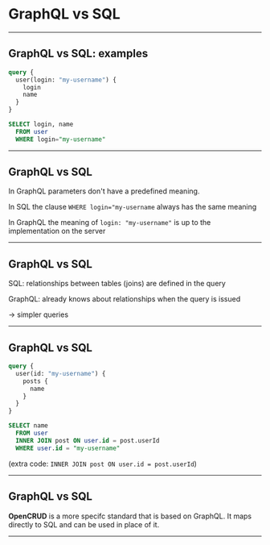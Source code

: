 # GraphQL vs SQL

---

## GraphQL vs SQL: examples

```graphql
query {
  user(login: "my-username") {
    login
    name
  }
}
```

```sql
SELECT login, name
  FROM user
  WHERE login="my-username"
```

---

## GraphQL vs SQL

In GraphQL parameters don't have a predefined meaning.

In SQL the clause `WHERE login="my-username` always has the same meaning

In GraphQL the meaning of `login: "my-username"` is up to the implementation on the server

---

## GraphQL vs SQL

SQL: relationships between tables (joins) are defined in the query

GraphQL: already knows about relationships when the query is issued

-> simpler queries

---

## GraphQL vs SQL

```graphql
query {
  user(id: "my-username") {
    posts {
      name
    }
  }
}
```

```sql
SELECT name
  FROM user
  INNER JOIN post ON user.id = post.userId
  WHERE user.id = "my-username"
```

(extra code: `INNER JOIN post ON user.id = post.userId`)

---

## GraphQL vs SQL

**OpenCRUD** is a more specifc standard that is based on GraphQL. It maps directly to SQL and can be used in place of it.

---
